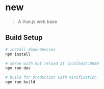 # new

> A Vue.js web base

## Build Setup

``` bash
# install dependencies
npm install

# serve with hot reload at localhost:8080
npm run dev

# build for production with minification
npm run build
```
